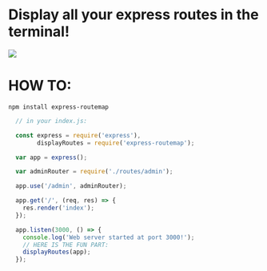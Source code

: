 # Display all your express routes in the terminal!

![](http://g.recordit.co/PhGRKSCZjL.gif)

# HOW TO:

```npm install express-routemap```

```js
  // in your index.js:

  const express = require('express'),
        displayRoutes = require('express-routemap');

  var app = express();

  var adminRouter = require('./routes/admin');

  app.use('/admin', adminRouter);

  app.get('/', (req, res) => {
    res.render('index');
  });

  app.listen(3000, () => {
    console.log('Web server started at port 3000!');
    // HERE IS THE FUN PART:
    displayRoutes(app);
  });
```
